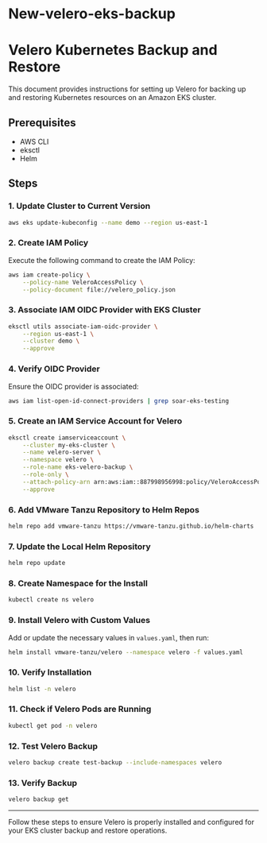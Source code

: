 # New-velero-eks-backup


# Velero Kubernetes Backup and Restore

This document provides instructions for setting up Velero for backing up and restoring Kubernetes resources on an Amazon EKS cluster.

## Prerequisites
- AWS CLI
- eksctl
- Helm

## Steps

### 1. Update Cluster to Current Version
```bash
aws eks update-kubeconfig --name demo --region us-east-1
```

### 2. Create IAM Policy
Execute the following command to create the IAM Policy:
```bash
aws iam create-policy \
    --policy-name VeleroAccessPolicy \
    --policy-document file://velero_policy.json
```

### 3. Associate IAM OIDC Provider with EKS Cluster
```bash
eksctl utils associate-iam-oidc-provider \
    --region us-east-1 \
    --cluster demo \
    --approve
```

### 4. Verify OIDC Provider
Ensure the OIDC provider is associated:
```bash
aws iam list-open-id-connect-providers | grep soar-eks-testing
```

### 5. Create an IAM Service Account for Velero
```bash
eksctl create iamserviceaccount \
    --cluster my-eks-cluster \
    --name velero-server \
    --namespace velero \
    --role-name eks-velero-backup \
    --role-only \
    --attach-policy-arn arn:aws:iam::887998956998:policy/VeleroAccessPolicy \
    --approve
```

### 6. Add VMware Tanzu Repository to Helm Repos
```bash
helm repo add vmware-tanzu https://vmware-tanzu.github.io/helm-charts
```

### 7. Update the Local Helm Repository
```bash
helm repo update
```

### 8. Create Namespace for the Install
```bash
kubectl create ns velero
```

### 9. Install Velero with Custom Values
Add or update the necessary values in `values.yaml`, then run:
```bash
helm install vmware-tanzu/velero --namespace velero -f values.yaml
```

### 10. Verify Installation
```bash
helm list -n velero
```

### 11. Check if Velero Pods are Running
```bash
kubectl get pod -n velero
```

### 12. Test Velero Backup
```bash
velero backup create test-backup --include-namespaces velero
```

### 13. Verify Backup
```bash
velero backup get
```

---

Follow these steps to ensure Velero is properly installed and configured for your EKS cluster backup and restore operations.

